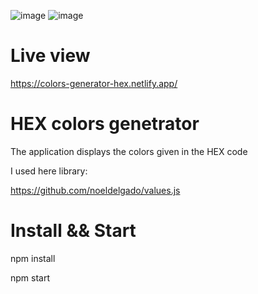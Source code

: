 ![image](https://user-images.githubusercontent.com/45037539/148408996-ce40f693-3978-4fa3-a4c8-9238ebd7e562.png)
![image](https://user-images.githubusercontent.com/45037539/148409153-0d5fb5cc-cd0c-4e1a-b884-2f3eb4fb9d2f.png)

# Live view

https://colors-generator-hex.netlify.app/

# HEX colors genetrator
The application displays the colors given in the HEX code

I used here library:

https://github.com/noeldelgado/values.js


# Install && Start

npm install

npm start

